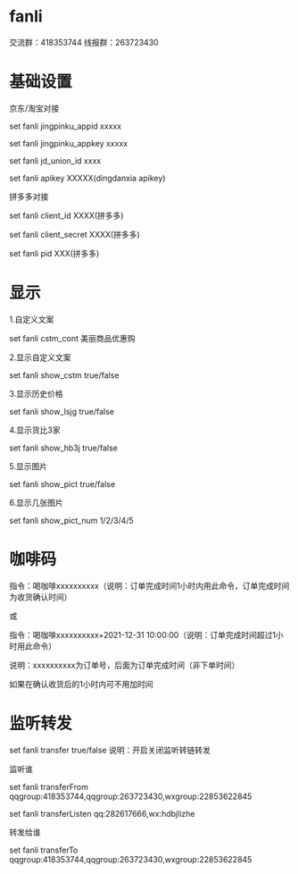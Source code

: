 # fanli

交流群：418353744 线报群：263723430

# 基础设置

京东/淘宝对接

set fanli jingpinku_appid xxxxx

set fanli jingpinku_appkey xxxxx

set fanli jd_union_id xxxx

set fanli apikey XXXXX(dingdanxia apikey)

拼多多对接

set fanli client_id XXXX(拼多多)

set fanli client_secret XXXX(拼多多)

set fanli pid XXX(拼多多)

# 显示

1.自定义文案

set fanli cstm_cont    美丽商品优惠购

2.显示自定义文案

set fanli show_cstm  true/false

3.显示历史价格

set fanli show_lsjg    true/false 

4.显示货比3家

set fanli show_hb3j    true/false

5.显示图片

set fanli show_pict    true/false

6.显示几张图片

set fanli show_pict_num 1/2/3/4/5 

# 咖啡码

指令：喝咖啡xxxxxxxxxx（说明：订单完成时间1小时内用此命令，订单完成时间为收货确认时间）

或

指令：喝咖啡xxxxxxxxxx+2021-12-31 10:00:00（说明：订单完成时间超过1小时用此命令）

说明：xxxxxxxxxx为订单号，后面为订单完成时间（非下单时间）

如果在确认收货后的1小时内可不用加时间

# 监听转发

set fanli transfer true/false 说明：开启关闭监听转链转发

监听谁

set fanli transferFrom qqgroup:418353744,qqgroup:263723430,wxgroup:22853622845

set fanli transferListen qq:282617666,wx:hdbjlizhe

转发给谁

set fanli transferTo qqgroup:418353744,qqgroup:263723430,wxgroup:22853622845
